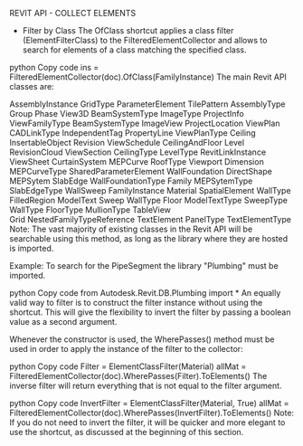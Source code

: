REVIT API - COLLECT ELEMENTS
* Filter by Class
The OfClass shortcut applies a class filter (ElementFilterClass) to the FilteredElementCollector and allows to search for elements of a class matching the specified class.

python
Copy code
ins = FilteredElementCollector(doc).OfClass(FamilyInstance)
The main Revit API classes are:

AssemblyInstance	GridType	ParameterElement	TilePattern
AssemblyType	Group	Phase	View3D
BeamSystemType	ImageType	ProjectInfo	ViewFamilyType
BeamSystemType	ImageView	ProjectLocation	ViewPlan
CADLinkType	IndependentTag	PropertyLine	ViewPlanType
Ceiling	InsertableObject	Revision	ViewSchedule
CeilingAndFloor	Level	RevisionCloud	ViewSection
CeilingType	LevelType	RevitLinkInstance	ViewSheet
CurtainSystem	MEPCurve	RoofType	Viewport
Dimension	MEPCurveType	SharedParameterElement	WallFoundation
DirectShape	MEPSytem	SlabEdge	WallFoundationType
Family	MEPSytemType	SlabEdgeType	WallSweep
FamilyInstance	Material	SpatialElement	WallType
FilledRegion	ModelText	Sweep	WallType
Floor	ModelTextType	SweepType	WallType
FloorType	MullionType	TableView	
Grid	NestedFamilyTypeReference	TextElement	
PanelType	TextElementType	
Note: The vast majority of existing classes in the Revit API will be searchable using this method, as long as the library where they are hosted is imported.

Example: To search for the PipeSegment the library "Plumbing" must be imported.

python
Copy code
from Autodesk.Revit.DB.Plumbing import *
An equally valid way to filter is to construct the filter instance without using the shortcut. This will give the flexibility to invert the filter by passing a boolean value as a second argument.

Whenever the constructor is used, the WherePasses() method must be used in order to apply the instance of the filter to the collector:

python
Copy code
Filter = ElementClassFilter(Material)
allMat = FilteredElementCollector(doc).WherePasses(Filter).ToElements()
The inverse filter will return everything that is not equal to the filter argument.

python
Copy code
InvertFilter = ElementClassFilter(Material, True)
allMat = FilteredElementCollector(doc).WherePasses(InvertFilter).ToElements()
Note: If you do not need to invert the filter, it will be quicker and more elegant to use the shortcut, as discussed at the beginning of this section.

